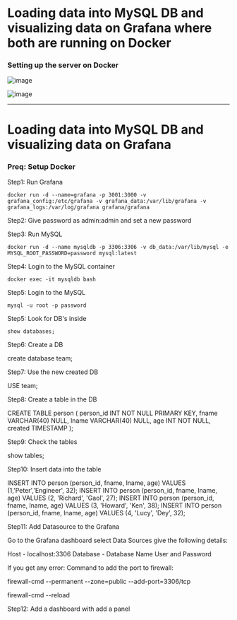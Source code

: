 # Loading data into MySQL DB and visualizing data on Grafana where both are running on Docker 

### Setting up the server on Docker

![image](https://github.com/Pavan-1997/Docker_MySQL_Grafana/assets/32020205/f969c2c8-cae4-44b7-b9a9-e3b3fd80c64c)

![image](https://github.com/Pavan-1997/Docker_MySQL_Grafana/assets/32020205/2f37e590-7beb-46ec-9d6e-2926acf1dd1b)

---

# Loading data into MySQL DB and visualizing data on Grafana 

### Preq: Setup Docker


Step1: Run Grafana
```
docker run -d --name=grafana -p 3001:3000 -v grafana_config:/etc/grafana -v grafana_data:/var/lib/grafana -v grafana_logs:/var/log/grafana grafana/grafana
```

Step2: Give password as admin:admin and set a new password


Step3: Run MySQL
```
docker run -d --name mysqldb -p 3306:3306 -v db_data:/var/lib/mysql -e MYSQL_ROOT_PASSWORD=password mysql:latest
```

Step4: Login to the MySQL container
```
docker exec -it mysqldb bash
```

Step5: Login to the MySQL
```
mysql -u root -p password 
```

Step5: Look for DB's inside
```
show databases;
```

Step6: Create a DB

create database team;


Step7: Use the new created DB

USE team;


Step8: Create a table in the DB

CREATE TABLE person ( person_id INT NOT NULL PRIMARY KEY, fname VARCHAR(40) NULL, lname VARCHAR(40) NULL, age INT NOT NULL, created TIMESTAMP );


Step9: Check the tables

show tables;


Step10: Insert data into the table

INSERT INTO person (person_id, fname, lname, age) VALUES (1,'Peter','Engineer', 32);
INSERT INTO person (person_id, fname, lname, age) VALUES (2, 'Richard', 'Gaol', 27);
INSERT INTO person (person_id, fname, lname, age) VALUES (3, 'Howard', 'Ken', 38);
INSERT INTO person (person_id, fname, lname, age) VALUES (4, 'Lucy', 'Dey', 32);


Step11: Add Datasource to the Grafana

Go to the Grafana dashboard select Data Sources give the following details:

Host - localhost:3306
Database - Database Name
User and Password 

If you get any error: Command to add the port to firewall:

firewall-cmd --permanent --zone=public --add-port=3306/tcp

firewall-cmd --reload


Step12: Add a dashboard with add a panel 
